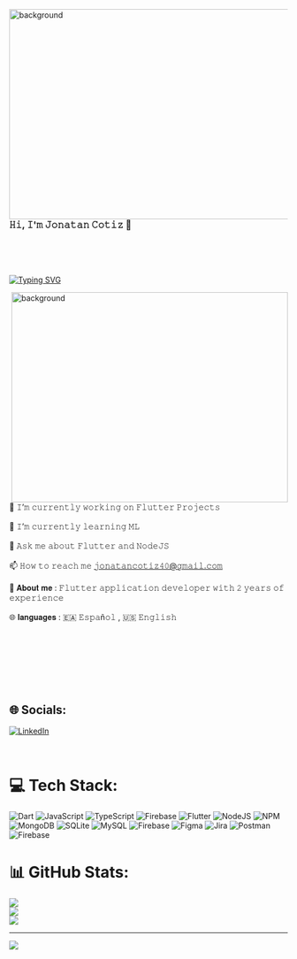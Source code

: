<img align="right" height="380" alt="background" width="1000" src="https://i.pinimg.com/originals/bb/5e/47/bb5e47498772c0628f6dc7f26a6af28c.gif">

### 𝙷𝚒, 𝙸'𝚖 𝙹𝚘𝚗𝚊𝚝𝚊𝚗 𝙲𝚘𝚝𝚒𝚣 👋
<br>
<br>
<br>


[![Typing SVG](https://readme-typing-svg.herokuapp.com?font=Fira+Code&pause=1000&color=F7F7F7&random=false&width=435&lines=Flutter;JavaScript;Dart;Firebase;MongoDB;SQLite;Figma;MySQL)](https://git.io/typing-svg)

<img align="right" height="380" alt="background" width="500" src="https://64.media.tumblr.com/ebf74887520abe1b1fbed76f463af135/tumblr_pew3zxiCR71rnbw6mo1_1280.gif">

🔭 𝙸’𝚖 𝚌𝚞𝚛𝚛𝚎𝚗𝚝𝚕𝚢 𝚠𝚘𝚛𝚔𝚒𝚗𝚐 𝚘𝚗 𝙵𝚕𝚞𝚝𝚝𝚎𝚛 𝙿𝚛𝚘𝚓𝚎𝚌𝚝𝚜<br><br>🌱 𝙸’𝚖 𝚌𝚞𝚛𝚛𝚎𝚗𝚝𝚕𝚢 𝚕𝚎𝚊𝚛𝚗𝚒𝚗𝚐 𝙼𝙻<br><br>💬 𝙰𝚜𝚔 𝚖𝚎 𝚊𝚋𝚘𝚞𝚝 𝙵𝚕𝚞𝚝𝚝𝚎𝚛 𝚊𝚗𝚍 𝙽𝚘𝚍𝚎𝙹𝚂<br><br>📫 𝙷𝚘𝚠 𝚝𝚘 𝚛𝚎𝚊𝚌𝚑 𝚖𝚎 𝚓𝚘𝚗𝚊𝚝𝚊𝚗𝚌𝚘𝚝𝚒𝚣𝟺𝟶@𝚐𝚖𝚊𝚒𝚕.𝚌𝚘𝚖<br><br> 👤 𝐀𝐛𝐨𝐮𝐭 𝐦𝐞 :  𝙵𝚕𝚞𝚝𝚝𝚎𝚛 𝚊𝚙𝚙𝚕𝚒𝚌𝚊𝚝𝚒𝚘𝚗 𝚍𝚎𝚟𝚎𝚕𝚘𝚙𝚎𝚛 𝚠𝚒𝚝𝚑 𝟸 𝚢𝚎𝚊𝚛𝚜 𝚘𝚏 𝚎𝚡𝚙𝚎𝚛𝚒𝚎𝚗𝚌𝚎<br><br> 🌐 𝐥𝐚𝐧𝐠𝐮𝐚𝐠𝐞𝐬 : 🇪🇦 𝙴𝚜𝚙𝚊ñ𝚘𝚕  , 🇺🇸 𝙴𝚗𝚐𝚕𝚒𝚜𝚑 

<br>
<br>
<br>
<br>
<br>
<br>


## 🌐 Socials:
[![LinkedIn](https://img.shields.io/badge/LinkedIn-%230077B5.svg?logo=linkedin&logoColor=white)](https://linkedin.com/in/https://www.linkedin.com/in/jonatan-cotiz-6a127a258/) 

<br>


# 💻 Tech Stack:
![Dart](https://img.shields.io/badge/dart-%230175C2.svg?style=for-the-badge&logo=dart&logoColor=white) ![JavaScript](https://img.shields.io/badge/javascript-%23323330.svg?style=for-the-badge&logo=javascript&logoColor=%23F7DF1E) ![TypeScript](https://img.shields.io/badge/typescript-%23007ACC.svg?style=for-the-badge&logo=typescript&logoColor=white) ![Firebase](https://img.shields.io/badge/firebase-%23039BE5.svg?style=for-the-badge&logo=firebase) ![Flutter](https://img.shields.io/badge/Flutter-%2302569B.svg?style=for-the-badge&logo=Flutter&logoColor=white) ![NodeJS](https://img.shields.io/badge/node.js-6DA55F?style=for-the-badge&logo=node.js&logoColor=white) ![NPM](https://img.shields.io/badge/NPM-%23CB3837.svg?style=for-the-badge&logo=npm&logoColor=white) ![MongoDB](https://img.shields.io/badge/MongoDB-%234ea94b.svg?style=for-the-badge&logo=mongodb&logoColor=white) ![SQLite](https://img.shields.io/badge/sqlite-%2307405e.svg?style=for-the-badge&logo=sqlite&logoColor=white) ![MySQL](https://img.shields.io/badge/mysql-%2300000f.svg?style=for-the-badge&logo=mysql&logoColor=white) ![Firebase](https://img.shields.io/badge/Firebase-039BE5?style=for-the-badge&logo=Firebase&logoColor=white) ![Figma](https://img.shields.io/badge/figma-%23F24E1E.svg?style=for-the-badge&logo=figma&logoColor=white) ![Jira](https://img.shields.io/badge/jira-%230A0FFF.svg?style=for-the-badge&logo=jira&logoColor=white) ![Postman](https://img.shields.io/badge/Postman-FF6C37?style=for-the-badge&logo=postman&logoColor=white) ![Firebase](https://img.shields.io/badge/firebase-%23039BE5.svg?style=for-the-badge&logo=firebase)
# 📊 GitHub Stats:
![](https://github-readme-stats.vercel.app/api?username=IngenieroJonatan&theme=nightowl&hide_border=false&include_all_commits=false&count_private=false)<br/>
![](https://github-readme-streak-stats.herokuapp.com/?user=IngenieroJonatan&theme=nightowl&hide_border=false)<br/>
![](https://github-readme-stats.vercel.app/api/top-langs/?username=IngenieroJonatan&theme=nightowl&hide_border=false&include_all_commits=false&count_private=false&layout=compact)

---
[![](https://visitcount.itsvg.in/api?id=IngenieroJonatan&icon=0&color=0)](https://visitcount.itsvg.in)

<!-- Proudly created with GPRM ( https://gprm.itsvg.in ) -->
